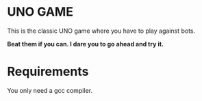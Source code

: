 # UNO GAME
This is the classic UNO game where you have to play against bots.

__Beat them if you can. I dare you to go ahead and try it.__

# Requirements
You only need a gcc compiler.


